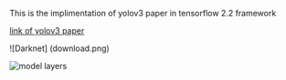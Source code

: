 This is the implimentation of yolov3 paper in tensorflow 2.2 framework

[link of yolov3 paper](https://pjreddie.com/media/files/papers/YOLOv3.pdf)

![Darknet] (download.png)


























![model layers](layer1.png)

